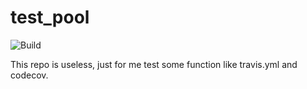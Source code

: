 # test_pool

![Build](https://api.travis-ci.org/evshary/test_pool.svg?branch=master)

This repo is useless, just for me test some function like travis.yml and codecov.
